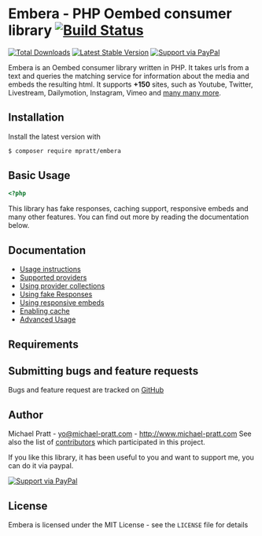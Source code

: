 # Embera - PHP Oembed consumer library [![Build Status](https://travis-ci.org/mpratt/embera.svg?branch=master)](https://travis-ci.org/mpratt/embera)

[![Total Downloads](https://img.shields.io/packagist/dt/mpratt/embera.svg)](https://packagist.org/packages/mpratt/embera)
[![Latest Stable Version](https://img.shields.io/packagist/v/mpratt/embera.svg)](https://packagist.org/packages/mpratt/embera)
[![Support via PayPal](https://cdn.rawgit.com/twolfson/paypal-github-button/1.0.0/dist/button.svg)](https://paypal.me/mtpratt)

Embera is an Oembed consumer library written in PHP.
It takes urls from a text and queries the matching service for information about the media and embeds the resulting html.
It supports **+150** sites, such as Youtube, Twitter, Livestream, Dailymotion, Instagram, Vimeo and [many many more](doc/02-providers.md).

## Installation

Install the latest version with

```bash
$ composer require mpratt/embera
```

## Basic Usage

```php
<?php

```

This library has fake responses, caching support, responsive embeds and many
other features. You can find out more by reading the documentation below.

## Documentation

- [Usage instructions](doc/01-usage.md)
- [Supported providers](doc/02-providers.md)
- [Using provider collections](doc/03-provider-collections.md)
- [Using fake Responses](doc/04-responsive-embeds.md)
- [Using responsive embeds](doc/05-responsive-embeds.md)
- [Enabling cache](doc/06-caching.md)
- [Advanced Usage](doc/07-advanced-usage.md)

## Requirements

## Submitting bugs and feature requests

Bugs and feature request are tracked on [GitHub](https://github.com/mpratt/Embera/issues)

## Author

Michael Pratt - <yo@michael-pratt.com> - <http://www.michael-pratt.com>
See also the list of [contributors](https://github.com/mpratt/Embera/contributors) which participated in this project.

If you like this library, it has been useful to you and want to support me, you can do it via paypal.

[![Support via PayPal](https://cdn.rawgit.com/twolfson/paypal-github-button/1.0.0/dist/button.svg)](https://paypal.me/mtpratt)

## License

Embera is licensed under the MIT License - see the `LICENSE` file for details

